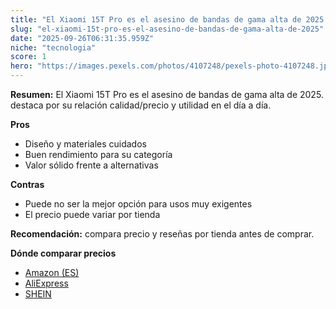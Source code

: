 ```yaml
---
title: "El Xiaomi 15T Pro es el asesino de bandas de gama alta de 2025."
slug: "el-xiaomi-15t-pro-es-el-asesino-de-bandas-de-gama-alta-de-2025"
date: "2025-09-26T06:31:35.959Z"
niche: "tecnologia"
score: 1
hero: "https://images.pexels.com/photos/4107248/pexels-photo-4107248.jpeg?auto=compress&cs=tinysrgb&fit=crop&h=627&w=1200&auto=compress&cs=tinysrgb&w=1200&h=675&fit=crop"
---
```


**Resumen:** El Xiaomi 15T Pro es el asesino de bandas de gama alta de 2025. destaca por su relación calidad/precio y utilidad en el día a día.

**Pros**
- Diseño y materiales cuidados
- Buen rendimiento para su categoría
- Valor sólido frente a alternativas

**Contras**
- Puede no ser la mejor opción para usos muy exigentes
- El precio puede variar por tienda

**Recomendación:** compara precio y reseñas por tienda antes de comprar.

**Dónde comparar precios**
- [Amazon (ES)](https://www.amazon.es/s?k=El%20Xiaomi%2015T%20Pro%20es%20el%20asesino%20de%20bandas%20de%20gama%20alta%20de%202025.&tag=teknovashop25-21)
- [AliExpress](https://www.aliexpress.com/wholesale?SearchText=El%20Xiaomi%2015T%20Pro%20es%20el%20asesino%20de%20bandas%20de%20gama%20alta%20de%202025.)
- [SHEIN](https://www.shein.com/pdsearch/El%20Xiaomi%2015T%20Pro%20es%20el%20asesino%20de%20bandas%20de%20gama%20alta%20de%202025.)